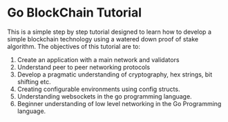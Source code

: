 # Go BlockChain Tutorial
This is a simple step by step tutorial designed to learn how to develop a simple blockchain technology using a watered down proof of stake algorithm. The objectives of this tutorial are to:

1. Create an application with a main network and validators
2. Understand peer to peer networking protocols
3. Develop a pragmatic understanding of cryptography, hex strings, bit shifting etc. 
4. Creating configurable environments using config structs.
5. Understanding websockets in the go programming language.
6. Beginner understanding of low level networking in the Go Programming language.
